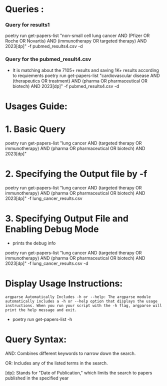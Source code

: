 # Queries : 

### Query for results1
poetry run get-papers-list "non-small cell lung cancer AND (Pfizer OR Roche OR Novartis) AND (immunotherapy OR targeted therapy) AND 2023[dp]" -f pubmed_results4.csv -d

### Query for the pubmed_result4.csv
- It is matching about the 7105+ results and saving 1K+ results according to requiements
poetry run get-papers-list "cardiovascular disease AND (therapeutics OR treatment) AND (pharma OR pharmaceutical OR biotech) AND 2023[dp]" -f pubmed_results4.csv -d


# Usages Guide: 

# 1.  Basic Query
poetry run get-papers-list "lung cancer AND (targeted therapy OR immunotherapy) AND (pharma OR pharmaceutical OR biotech) AND 2023[dp]"


# 2. Specifying the Output file by -f 
poetry run get-papers-list "lung cancer AND (targeted therapy OR immunotherapy) AND (pharma OR pharmaceutical OR biotech) AND 2023[dp]" -f lung_cancer_results.csv

# 3. Specifying Output File and Enabling Debug Mode
- prints the debug info

poetry run get-papers-list "lung cancer AND (targeted therapy OR immunotherapy) AND (pharma OR pharmaceutical OR biotech) AND 2023[dp]" -f lung_cancer_results.csv -d


# Display Usage Instructions:
```
argparse Automatically Includes -h or --help: The argparse module automatically includes a -h or --help option that displays the usage instructions. When you run your script with the -h flag, argparse will print the help message and exit.
```
- poetry run get-papers-list -h

# Query Syntax:

AND: Combines different keywords to narrow down the search.

OR: Includes any of the listed terms in the search.

[dp]: Stands for "Date of Publication," which limits the search to papers published in the specified year